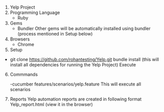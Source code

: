 
1. Yelp Project
2. Programming Language
    - Ruby
3. Gems
    - Bundler
Other gems will be automatically installed using bundler (process mentioned in Setup below)
4. Browsers
    - Chrome
5. Setup

- git clone https://github.com/rohantesting/Yelp.git
bundle install (this will install all dependencies for running the Yelp Project)
Execute

6. Commmands

   -cucumber features/scenarios/yelp.feature  This will execute all scenarios

7. Reports
Yelp automation reports are created in following format
Yelp_report.html (view it in the browser)
